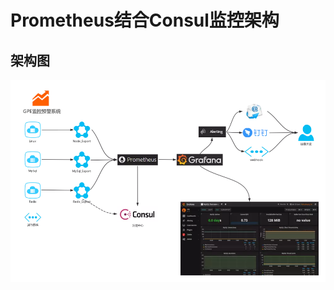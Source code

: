 # Prometheus结合Consul监控架构

## 架构图
 
  ![prometheus_consul]


  [prometheus_consul]:img/prometheus_consul.webp